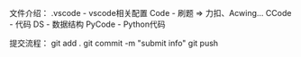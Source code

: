 文件介绍：
.vscode - vscode相关配置
Code - 刷题 => 力扣、Acwing...
CCode - 代码
DS - 数据结构
PyCode - Python代码


提交流程：
git add .
git commit -m "submit info"
git push